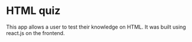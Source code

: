 # HTML quiz

This app allows a user to test their knowledge on HTML. It was built using react.js on the frontend.


